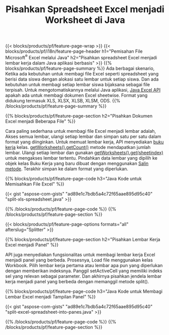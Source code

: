 ﻿---
title: Pisahkan Spreadsheet Excel menjadi Worksheet di Java
url: /id/java/splitter/
description: Java kode sumber yang menjelaskan cara membagi berkas Microsoft Excel menjadi beberapa dokumen menggunakan Java pustaka Excel
---
{{< blocks/products/pf/feature-page-wrap >}}
{{< blocks/products/pf/i18n/feature-page-header h1="Pemisahan File Microsoft<sup>&reg;</sup> Excel melalui Java" h2="Pisahkan spreadsheet Excel menjadi lembar kerja dalam Java aplikasi berbasis" >}}
{{% blocks/products/pf/feature-page-summary %}}
Ada berbagai skenario, Ketika ada kebutuhan untuk membagi file Excel seperti spreadsheet yang berisi data siswa dengan alokasi satu lembar untuk setiap siswa. Dan ada kebutuhan untuk membagi setiap lembar siswa bijaksana sebagai file terpisah. Untuk mengotomatiskannya melalui Java aplikasi, [Java Excel API](/cells/java/) apakah ada untuk membagi dokumen Excel sheetwise. Format yang didukung termasuk XLS, XLSX, XLSB, XLSM, ODS. 
{{% /blocks/products/pf/feature-page-summary %}}

{{% blocks/products/pf/feature-page-section h2="Pisahkan Dokumen Excel menjadi Beberapa File" %}}

Cara paling sederhana untuk membagi file Excel menjadi lembar adalah, Akses semua lembar, ulangi setiap lembar dan simpan satu per satu dalam format yang diinginkan. Untuk memuat lembar kerja, API menyediakan [buku kerja](https://apireference.aspose.com/cells/java/com.aspose.cells/Workbook) kelas. [getWorksheets().getCount()](https://apireference.aspose.com/cells/java/com.aspose.cells/worksheetcollection#Count) metode mendapatkan jumlah lembar. Ulangi setiap lembar dan gunakan [getWorksheets().get(sheetindex)](https://apireference.aspose.com/cells/java/com.aspose.cells/worksheetcollection#get) untuk mengakses lembar tertentu. Pindahkan data lembar yang dipilih ke objek kelas Buku Kerja yang baru dibuat dengan menggunakan [Salin metode](https://apireference.aspose.com/cells/java/com.aspose.cells/workbook#copy(com.aspose.cells.Workbook)). Terakhir simpan ke dalam format yang diperlukan.

{{% blocks/products/pf/feature-page-code h3="Java Kode untuk Memisahkan File Excel" %}}

{{< gist "aspose-com-gists" "ad89e1c7bdb5a4c72f65aae895d95c40" "split-xls-spreadsheet.java" >}}

{{% /blocks/products/pf/feature-page-code %}}
{{% /blocks/products/pf/feature-page-section %}}

{{< blocks/products/pf/feature-page-options formats="all" afterslug="Splitter" >}}

{{% blocks/products/pf/feature-page-section h2="Pisahkan Lembar Kerja Excel menjadi Panel" %}}

API juga menyediakan fungsionalitas untuk membagi lembar kerja Excel menjadi panel yang berbeda. Prosesnya, Load file menggunakan kelas Workbook. Pilih lembar kerja pertama atau lembar apa pun yang diperlukan dengan memberikan indeksnya. Panggil setActiveCell yang memiliki indeks sel yang relevan sebagai parameter. Dan akhirnya pisahkan jendela lembar kerja menjadi panel yang berbeda dengan memanggil metode split().

{{% blocks/products/pf/feature-page-code h3="Java Kode untuk Membagi Lembar Excel menjadi Tampilan Panel" %}}

{{< gist "aspose-com-gists" "ad89e1c7bdb5a4c72f65aae895d95c40" "split-excel-spreadsheet-into-panes.java" >}}

{{% /blocks/products/pf/feature-page-code %}}
{{% /blocks/products/pf/feature-page-section %}}